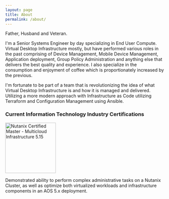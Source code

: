 ```yaml
---
layout: page
title: About
permalink: /about/
---
```

Father, Husband and Veteran.

I'm a Senior Systems Engineer by day specializing in End User Compute.  Virtual Desktop Infrastructure mostly, but have performed various roles in the past comprising of Device Management, Mobile Device Management, Application deployment, Group Policy Administration and anything else that delivers the best quality and experience.  I also specialize in the consumption and enjoyment of coffee which is proportionately increased by the previous.

I'm fortunate to be part of a team that is revolutionizing the idea of what Virtual Desktop Infrastructure is and how it is managed and delivered.  Utilizing a more modern approach with Infrastructure as Code utilizing Terraform and Configuration Management using Ansible. 

### Current Information Technology Industry Certifications
<img src="{{ site.baseurl }}/images/ncm-mci-5.png" alt="Nutanix Certified Master - Multicloud Infrastructure 5.15" style="width: 160px;"/>

Demonstrated ability to perform complex administrative tasks on a Nutanix Cluster, as well as optimize both virtualized workloads and infrastructure components in an AOS 5.x deployment.
